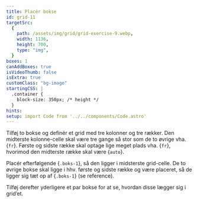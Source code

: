 ```yaml
---
title: Placér bokse
id: grid-11
targetSrc:
  {
    path: /assets/img/grid/grid-exercise-9.webp,
    width: 1136,
    height: 700,
    type: "img",
  }
boxes: 1
canAddBoxes: true
isVideoThumb: false
isExtra: true
customClass: "bg-image"
startingCSS: |
  .container {
    block-size: 350px; /* height */
  }
hints:
setup: import Code from '../../components/Code.astro'
---
```


Tilføj to bokse og definér et grid med tre kolonner og tre rækker. Den midterste kolonne-celle skal være tre gange så stor som de to øvrige vha. {<Code>fr</Code>}. Første og sidste række skal optage lige meget plads vha. {<Code>fr</Code>}, hvorimod den midterste række skal være {<Code>auto</Code>}.

Placér efterfølgende {<Code type="selector">.boks-1</Code>}, så den ligger i midsterste grid-celle. De to øvrige bokse skal ligge i hhv. første og sidste række og være placeret, så de ligger sig tæt op af {<Code type="selector">.boks-1</Code>} (se reference).

Tilføj derefter yderligere et par bokse for at se, hvordan disse lægger sig i grid’et.

